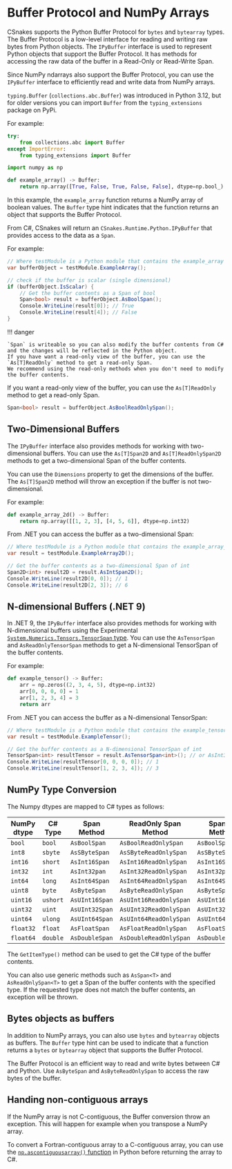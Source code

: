 # Buffer Protocol and NumPy Arrays

CSnakes supports the Python Buffer Protocol for `bytes` and `bytearray` types. The Buffer Protocol is a low-level interface for reading and writing raw bytes from Python objects.
The `IPyBuffer` interface is used to represent Python objects that support the Buffer Protocol. It has methods for accessing the raw data of the buffer in a Read-Only or Read-Write Span.

Since NumPy ndarrays also support the Buffer Protocol, you can use the `IPyBuffer` interface to efficiently read and write data from NumPy arrays.

`typing.Buffer` (`collections.abc.Buffer`) was introduced in Python 3.12, but for older versions you can import `Buffer` from the `typing_extensions` package on PyPi. 

For example:

```python
try:
    from collections.abc import Buffer
except ImportError:
    from typing_extensions import Buffer

import numpy as np

def example_array() -> Buffer:
    return np.array([True, False, True, False, False], dtype=np.bool_)
```

In this example, the `example_array` function returns a NumPy array of boolean values. The `Buffer` type hint indicates that the function returns an object that supports the Buffer Protocol.

From C#, CSnakes will return an `CSnakes.Runtime.Python.IPyBuffer` that provides access to the data as a `Span`.

For example:

```csharp
// Where testModule is a Python module that contains the example_array function
var bufferObject = testModule.ExampleArray();

// check if the buffer is scalar (single dimensional)
if (bufferObject.IsScalar) {
    // Get the buffer contents as a Span of bool
	Span<bool> result = bufferObject.AsBoolSpan();
	Console.WriteLine(result[0]); // True
	Console.WriteLine(result[4]); // False
}
```

!!! danger

	`Span` is writeable so you can also modify the buffer contents from C# and the changes will be reflected in the Python object.
	If you have want a read-only view of the buffer, you can use the `As[T]ReadOnly` method to get a read-only Span.
	We recommend using the read-only methods when you don't need to modify the buffer contents.


If you want a read-only view of the buffer, you can use the `As[T]ReadOnly` method to get a read-only Span.

```csharp
Span<bool> result = bufferObject.AsBoolReadOnlySpan();
```

## Two-Dimensional Buffers

The `IPyBuffer` interface also provides methods for working with two-dimensional buffers. You can use the `As[T]Span2D` and `As[T]ReadOnlySpan2D` methods to get a two-dimensional Span of the buffer contents.

You can use the `Dimensions` property to get the dimensions of the buffer. The `As[T]Span2D` method will throw an exception if the buffer is not two-dimensional.

For example:

```python
def example_array_2d() -> Buffer:
	return np.array([[1, 2, 3], [4, 5, 6]], dtype=np.int32)
```

From .NET you can access the buffer as a two-dimensional Span:

```csharp
// Where testModule is a Python module that contains the example_array_2d function
var result = testModule.ExampleArray2D();

// Get the buffer contents as a two-dimensional Span of int
Span2D<int> result2D = result.AsIntSpan2D();
Console.WriteLine(result2D[0, 0]); // 1
Console.WriteLine(result2D[2, 3]); // 6

```

## N-dimensional Buffers (.NET 9)

In .NET 9, the `IPyBuffer` interface also provides methods for working with N-dimensional buffers using the Experimental [`System.Numerics.Tensors.TensorSpan` type](https://learn.microsoft.com/en-us/dotnet/api/system.numerics.tensors.tensorspan-1?view=net-8.0). You can use the `AsTensorSpan` and `AsReadOnlyTensorSpan` methods to get a N-dimensional TensorSpan of the buffer contents.

For example:

```python
def example_tensor() -> Buffer:
    arr = np.zeros((2, 3, 4, 5), dtype=np.int32)
    arr[0, 0, 0, 0] = 1
    arr[1, 2, 3, 4] = 3
    return arr
```

From .NET you can access the buffer as a N-dimensional TensorSpan:

```csharp
// Where testModule is a Python module that contains the example_tensor function
var result = testModule.ExampleTensor();

// Get the buffer contents as a N-dimensional TensorSpan of int
TensorSpan<int> resultTensor = result.AsTensorSpan<int>(); // or AsInt32ReadOnlyTensorSpan
Console.WriteLine(resultTensor[0, 0, 0, 0]); // 1
Console.WriteLine(resultTensor[1, 2, 3, 4]); // 3
```

## NumPy Type Conversion

The Numpy dtypes are mapped to C# types as follows:

| NumPy dtype | C# Type  | Span Method    | ReadOnly Span Method   | Span2D Method    | ReadOnly Span2D Method   | TensorSpan Method    | ReadOnly TensorSpan Method   |
|-------------|----------|----------------|------------------------|------------------|--------------------------|----------------------|------------------------------|
| `bool`      | `bool`   | `AsBoolSpan`   | `AsBoolReadOnlySpan`   | `AsBoolSpan2D`   | `AsBoolReadOnlySpan2D`   | `AsBoolTensorSpan`   | `AsBoolReadOnlyTensorSpan`   |
| `int8`      | `sbyte`  | `AsSByteSpan`  | `AsSByteReadOnlySpan`  | `AsSByteSpan2D`  | `AsSByteReadOnlySpan2D`  | `AsSByteTensorSpan`  | `AsSByteReadOnlyTensorSpan`  |
| `int16`     | `short`  | `AsInt16Span`  | `AsInt16ReadOnlySpan`  | `AsInt16Span2D`  | `AsInt16ReadOnlySpan2D`  | `AsInt16TensorSpan`  | `AsInt16ReadOnlyTensorSpan`  |
| `int32`     | `int`    | `AsInt32pan`   | `AsInt32ReadOnlySpan`  | `AsInt32pan2D`   | `AsInt32ReadOnlySpan2D`  | `AsInt32TensorSpan`  | `AsInt32ReadOnlyTensorSpan`  |
| `int64`     | `long`   | `AsInt64Span`  | `AsInt64ReadOnlySpan`  | `AsInt64Span2D`  | `AsInt64ReadOnlySpan2D`  | `AsInt64TensorSpan`  | `AsInt64ReadOnlyTensorSpan`  |
| `uint8`     | `byte`   | `AsByteSpan`   | `AsByteReadOnlySpan`   | `AsByteSpan2D`   | `AsByteReadOnlySpan2D`   | `AsByteTensorSpan`   | `AsByteReadOnlyTensorSpan`   |
| `uint16`    | `ushort` | `AsUInt16Span` | `AsUInt16ReadOnlySpan` | `AsUInt16Span2D` | `AsUInt16ReadOnlySpan2D` | `AsUInt16TensorSpan` | `AsUInt16ReadOnlyTensorSpan` |
| `uint32`    | `uint`   | `AsUInt32Span` | `AsUInt32ReadOnlySpan` | `AsUInt32Span2D` | `AsUInt32ReadOnlySpan2D` | `AsUInt32TensorSpan` | `AsUInt32ReadOnlyTensorSpan` |
| `uint64`    | `ulong`  | `AsUInt64Span` | `AsUInt64ReadOnlySpan` | `AsUInt64Span2D` | `AsUInt64ReadOnlySpan2D` | `AsUInt64TensorSpan` | `AsUInt64ReadOnlyTensorSpan` |
| `float32`   | `float`  | `AsFloatSpan`  | `AsFloatReadOnlySpan`  | `AsFloatSpan2D`  | `AsFloatReadOnlySpan2D`  | `AsFloatTensorSpan`  | `AsFloatReadOnlyTensorSpan`  |
| `float64`   | `double` | `AsDoubleSpan` | `AsDoubleReadOnlySpan` | `AsDoubleSpan2D` | `AsDoubleReadOnlySpan2D` | `AsDoubleTensorSpan` | `AsDoubleReadOnlyTensorSpan` |

The `GetItemType()` method can be used to get the C# type of the buffer contents. 

You can also use generic methods such as `AsSpan<T>` and `AsReadOnlySpan<T>` to get a Span of the buffer contents with the specified type. If the requested type does not match the buffer contents, an exception will be thrown.

## Bytes objects as buffers

In addition to NumPy arrays, you can also use `bytes` and `bytearray` objects as buffers. The `Buffer` type hint can be used to indicate that a function returns a `bytes` or `bytearray` object that supports the Buffer Protocol.

The Buffer Protocol is an efficient way to read and write bytes between C# and Python. Use `AsByteSpan` and `AsByteReadOnlySpan` to access the raw bytes of the buffer.

## Handing non-contiguous arrays

If the NumPy array is not C-contiguous, the Buffer conversion throw an exception. This will happen for example when you transpose a NumPy array.

To convert a Fortran-contiguous array to a C-contiguous array, you can use the [`np.ascontiguousarray()` function](https://numpy.org/doc/stable/reference/generated/numpy.ascontiguousarray.html) in Python before returning the array to C#.
